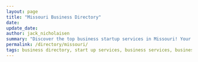 ```yaml
---
layout: page
title: "Missouri Business Directory"
date: 
update_date: 
author: jack_nicholaisen
summary: "Discover the top business startup services in Missouri! Your ultimate guide to launching a successful venture."  
permalink: /directory/missouri/
tags: business directory, start up services, business services, business lawyers, registered agents,
---
```


